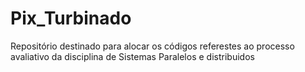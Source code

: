 # Pix_Turbinado
 Repositório destinado para alocar os códigos referestes ao processo avaliativo da disciplina de  Sistemas Paralelos e distribuidos

